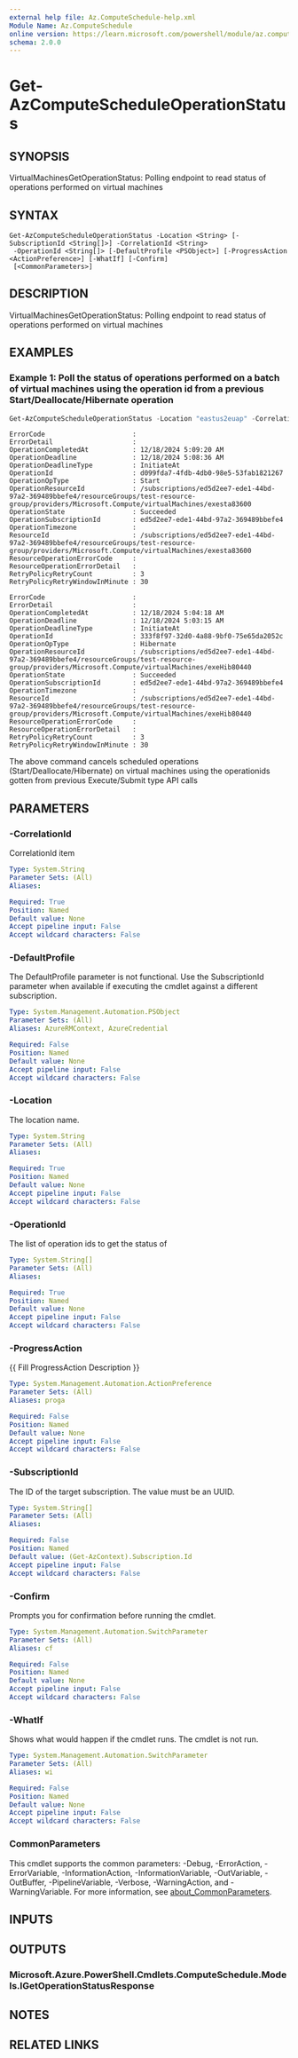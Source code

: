 ```yaml
---
external help file: Az.ComputeSchedule-help.xml
Module Name: Az.ComputeSchedule
online version: https://learn.microsoft.com/powershell/module/az.computeschedule/get-azcomputescheduleoperationstatus
schema: 2.0.0
---
```


# Get-AzComputeScheduleOperationStatus

## SYNOPSIS
VirtualMachinesGetOperationStatus: Polling endpoint to read status of operations performed on virtual machines

## SYNTAX

```
Get-AzComputeScheduleOperationStatus -Location <String> [-SubscriptionId <String[]>] -CorrelationId <String>
 -OperationId <String[]> [-DefaultProfile <PSObject>] [-ProgressAction <ActionPreference>] [-WhatIf] [-Confirm]
 [<CommonParameters>]
```

## DESCRIPTION
VirtualMachinesGetOperationStatus: Polling endpoint to read status of operations performed on virtual machines

## EXAMPLES

### Example 1: Poll the status of operations performed on a batch of virtual machines using the operation id from a previous Start/Deallocate/Hibernate operation
```powershell
Get-AzComputeScheduleOperationStatus -Location "eastus2euap" -Correlationid "bbb34b32-0ca1-473f-b53d-d06148d0d1fa" -OperationId "d099fda7-4fdb-4db0-98e5-53fab1821267","333f8f97-32d0-4a88-9bf0-75e65da2052c" -SubscriptionId "ed5d2ee7-ede1-44bd-97a2-369489bbefe4" | Format-List
```

```output
ErrorCode                      :
ErrorDetail                    :
OperationCompletedAt           : 12/18/2024 5:09:20 AM
OperationDeadline              : 12/18/2024 5:08:36 AM
OperationDeadlineType          : InitiateAt
OperationId                    : d099fda7-4fdb-4db0-98e5-53fab1821267
OperationOpType                : Start
OperationResourceId            : /subscriptions/ed5d2ee7-ede1-44bd-97a2-369489bbefe4/resourceGroups/test-resource-group/providers/Microsoft.Compute/virtualMachines/exesta83600
OperationState                 : Succeeded
OperationSubscriptionId        : ed5d2ee7-ede1-44bd-97a2-369489bbefe4
OperationTimezone              :
ResourceId                     : /subscriptions/ed5d2ee7-ede1-44bd-97a2-369489bbefe4/resourceGroups/test-resource-group/providers/Microsoft.Compute/virtualMachines/exesta83600
ResourceOperationErrorCode     :
ResourceOperationErrorDetail   :
RetryPolicyRetryCount          : 3
RetryPolicyRetryWindowInMinute : 30

ErrorCode                      :
ErrorDetail                    :
OperationCompletedAt           : 12/18/2024 5:04:18 AM
OperationDeadline              : 12/18/2024 5:03:15 AM
OperationDeadlineType          : InitiateAt
OperationId                    : 333f8f97-32d0-4a88-9bf0-75e65da2052c
OperationOpType                : Hibernate
OperationResourceId            : /subscriptions/ed5d2ee7-ede1-44bd-97a2-369489bbefe4/resourceGroups/test-resource-group/providers/Microsoft.Compute/virtualMachines/exeHib80440
OperationState                 : Succeeded
OperationSubscriptionId        : ed5d2ee7-ede1-44bd-97a2-369489bbefe4
OperationTimezone              :
ResourceId                     : /subscriptions/ed5d2ee7-ede1-44bd-97a2-369489bbefe4/resourceGroups/test-resource-group/providers/Microsoft.Compute/virtualMachines/exeHib80440
ResourceOperationErrorCode     :
ResourceOperationErrorDetail   :
RetryPolicyRetryCount          : 3
RetryPolicyRetryWindowInMinute : 30
```

The above command cancels scheduled operations (Start/Deallocate/Hibernate) on virtual machines using the operationids gotten from previous Execute/Submit type API calls

## PARAMETERS

### -CorrelationId
CorrelationId item

```yaml
Type: System.String
Parameter Sets: (All)
Aliases:

Required: True
Position: Named
Default value: None
Accept pipeline input: False
Accept wildcard characters: False
```

### -DefaultProfile
The DefaultProfile parameter is not functional.
Use the SubscriptionId parameter when available if executing the cmdlet against a different subscription.

```yaml
Type: System.Management.Automation.PSObject
Parameter Sets: (All)
Aliases: AzureRMContext, AzureCredential

Required: False
Position: Named
Default value: None
Accept pipeline input: False
Accept wildcard characters: False
```

### -Location
The location name.

```yaml
Type: System.String
Parameter Sets: (All)
Aliases:

Required: True
Position: Named
Default value: None
Accept pipeline input: False
Accept wildcard characters: False
```

### -OperationId
The list of operation ids to get the status of

```yaml
Type: System.String[]
Parameter Sets: (All)
Aliases:

Required: True
Position: Named
Default value: None
Accept pipeline input: False
Accept wildcard characters: False
```

### -ProgressAction
{{ Fill ProgressAction Description }}

```yaml
Type: System.Management.Automation.ActionPreference
Parameter Sets: (All)
Aliases: proga

Required: False
Position: Named
Default value: None
Accept pipeline input: False
Accept wildcard characters: False
```

### -SubscriptionId
The ID of the target subscription.
The value must be an UUID.

```yaml
Type: System.String[]
Parameter Sets: (All)
Aliases:

Required: False
Position: Named
Default value: (Get-AzContext).Subscription.Id
Accept pipeline input: False
Accept wildcard characters: False
```

### -Confirm
Prompts you for confirmation before running the cmdlet.

```yaml
Type: System.Management.Automation.SwitchParameter
Parameter Sets: (All)
Aliases: cf

Required: False
Position: Named
Default value: None
Accept pipeline input: False
Accept wildcard characters: False
```

### -WhatIf
Shows what would happen if the cmdlet runs.
The cmdlet is not run.

```yaml
Type: System.Management.Automation.SwitchParameter
Parameter Sets: (All)
Aliases: wi

Required: False
Position: Named
Default value: None
Accept pipeline input: False
Accept wildcard characters: False
```

### CommonParameters
This cmdlet supports the common parameters: -Debug, -ErrorAction, -ErrorVariable, -InformationAction, -InformationVariable, -OutVariable, -OutBuffer, -PipelineVariable, -Verbose, -WarningAction, and -WarningVariable. For more information, see [about_CommonParameters](http://go.microsoft.com/fwlink/?LinkID=113216).

## INPUTS

## OUTPUTS

### Microsoft.Azure.PowerShell.Cmdlets.ComputeSchedule.Models.IGetOperationStatusResponse

## NOTES

## RELATED LINKS
